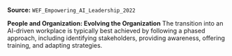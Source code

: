 **Source:** `WEF_Empowering_AI_Leadership_2022`

**People and Organization: Evolving the Organization**
The transition into an AI-driven workplace is typically best achieved by following a phased approach, including identifying stakeholders, providing awareness, offering training, and adapting strategies.
